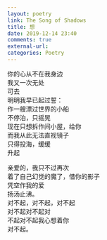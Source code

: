 ```yaml
---
layout: poetry
link: The Song of Shadows
title: 想
date: 2019-12-14 23:40
comments: true
external-url:
categories: Poetry
---
```

你的心从不在我身边<br />
我又一次无处<br />
可去<br />
明明我早已起过誓：<br />
作一艘漂过世界的小船<br />
不停泊，只摇晃<br />
现在只想拆作间小屋，给你<br />
而我从此无法直视镜子<br />
只得投海，缓缓<br />
升起<br />

亲爱的，我只不过再次<br />
着了自己幻觉的魔了，借你的影子<br />
凭空作我的爱<br />
扬汤止沸。<br />
对不起，对不起，对不起<br />
对不起对不起对<br />
不起对不起我心想着你<br />
对不起。<br />
 